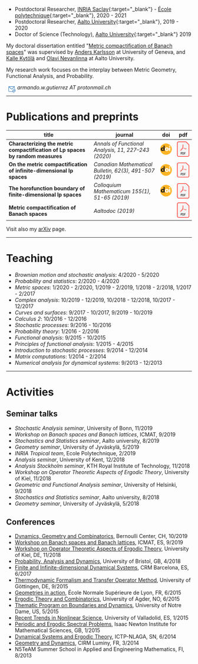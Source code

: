   
- Postdoctoral Researcher, 
[INRIA Saclay](http://www.inria.fr/centre/saclay){:target="_blank"} - [École polytechnique](http://www.polytechnique.edu/){:target="_blank"}, 2020 - 2021
- Postdoctoral Researcher, 
[Aalto University](https://www.aalto.fi/en){:target="_blank"}, 2019 - 2020 
- Doctor of Science (Technology), [Aalto University](https://www.aalto.fi/en){:target="_blank"} 2019

My doctoral dissertation entitled "[Metric compactification of Banach spaces](https://aaltodoc.aalto.fi/handle/123456789/41224)" 
was supervised by [Anders Karlsson](http://www.unige.ch/math/folks/karlsson/) at University of Geneva, 
and [Kalle Kytölä](https://math.aalto.fi/~kkytola/) and [Olavi Nevanlinna](https://math.aalto.fi/en/people/olavi.nevanlinna) 
at Aalto University.

My research work focuses on the interplay between Metric Geometry, Functional Analysis, and Probability. 

<img src="./e-mail.png" align="left" width="30" height="30" padding:2> _armando.w.gutierrez AT protonmail.ch_

* * *

# Publications and preprints 

| title | journal | doi | pdf |
| --- | --- | --- | --- |
| __Characterizing the metric compactification of Lp spaces by random measures__ | _Annals of Functional Analysis, 11, 227–243 (2020)_ | [![DOI]][p3doi] | [![PDF]][p3pdf] |
| __On the metric compactification of infinite-dimensional lp spaces__ | _Canadian Mathematical Bulletin, 62(3), 491-507 (2019)_ | [![DOI]][p2doi] | [![PDF]][p2pdf] |
| __The horofunction boundary of finite-dimensional lp spaces__ | _Colloquium Mathematicum 155(1), 51-65 (2019)_ | [![DOI]][p1doi] | [![PDF]][p1pdf] | 
| __Metric compactification of Banach spaces__ | _Aaltodoc (2019)_ |  | [![PDF]](https://aaltodoc.aalto.fi/bitstream/handle/123456789/41224/isbn9789526088112.pdf) |

[DOI]: ./DOI_logo.svg.png 
[PDF]: ./PDF_file_icon.svg.png

[p1pdf]: ./lphoroboundary_onlinefirst.pdf
[p1doi]: https://doi.org/10.4064/cm7320-3-2018

[p2pdf]: ./lpcompactification_onlinefirst.pdf
[p2doi]: https://www.cambridge.org/core/journals/canadian-mathematical-bulletin/article/on-the-metric-compactification-of-infinitedimensional-ell-p-spaces/BA73E83FEC3E2E7BD7215211C5005EC3/share/1b752366af87d4023e9882f0bbbd700815464f37

[p3pdf]: ./Lpmetricfunctionals.pdf
[p3doi]: https://link.springer.com/content/pdf/10.1007/s43034-019-00024-1.pdf

Visit also my [arXiv](https://arxiv.org/a/0000-0001-5010-7103) page.

* * *

# Teaching

- _Brownian motion and stochastic analysis_: 4/2020 - 5/2020
- _Probability and statistics_: 2/2020 - 4/2020
- _Metric spaces_: 1/2020 - 2/2020, 1/2019 - 2/2019, 1/2018 - 2/2018, 1/2017 - 2/2017
- _Complex analysis_: 10/2019 - 12/2019, 10/2018 - 12/2018, 10/2017 - 12/2017
- _Curves and surfaces_: 9/2017 - 10/2017, 9/2019 - 10/2019
- _Calculus 2_: 10/2016 - 12/2016
- _Stochastic processes_: 9/2016 - 10/2016
- _Probability theory_: 1/2016 - 2/2016
- _Functional analysis_: 9/2015 - 10/2015
- _Principles of functional analysis_: 1/2015 - 4/2015
- _Introduction to stochastic processes_: 9/2014 - 12/2014
- _Matrix computations_: 1/2014 - 2/2014
- _Numerical analysis for dynamical systems_: 9/2013 - 12/2013

* * *

# Activities

## Seminar talks

- _Stochastic Analysis seminar_, University of Bonn, 11/2019
- _Workshop on Banach spaces and Banach lattices_, ICMAT, 9/2019
- _Stochastics and Statistics seminar_, Aalto university, 8/2019
- _Geometry seminar_, University of Jyväskylä, 5/2019
- _INRIA Tropical team_, Ecole Polytechnique, 2/2019
- _Analysis seminar_, University of Kent, 12/2018
- _Analysis Stockholm seminar_, KTH Royal Institute of Technology, 11/2018
- _Workshop on Operator Theoretic Aspects of Ergodic Theory_, University of Kiel, 11/2018
- _Geometric and Functional Analysis seminar_, University of Helsinki, 9/2018
- _Stochastics and Statistics seminar_, Aalto university, 8/2018
- _Geometry seminar_, University of Jyväskylä, 5/2018

## Conferences

- [Dynamics, Geometry and Combinatorics](https://bernoulli.epfl.ch/events/1489), Bernoulli Center, CH, 10/2019
- [Workshop on Banach spaces and Banach lattices](https://www.icmat.es/congresos/2019/BSBL/), ICMAT, ES, 9/2019
- [Workshop on Operator Theoretic Aspects of Ergodic Theory](https://www.math.uni-kiel.de/analysis/en/haase/otet07), University of Kiel, DE, 11/2018
- [Probability, Analysis and Dynamics](https://people.maths.bris.ac.uk/~mb13434/pad18/), University of Bristol, GB, 4/2018
- [Finite and Infinite-dimensional Dynamical Systems](http://www.crm.cat/en/Activities/Curs_2016-2017/Pages/C_FIDDS.aspx), CRM Barcelona, ES, 6/2017
- [Thermodynamic Formalism and Transfer Operator Method](https://www.uni-math.gwdg.de/Spirit2015/), University of Göttingen, DE, 9/2015
- [Geometries in action](http://geometrie.math.cnrs.fr/english.html), École Normale Supérieure de Lyon, FR, 6/2015
- [Ergodic Theory and Combinatorics](http://docplayer.net/36069198-Ergodic-theory-and-combinatorics-conference-university-of-agder-kristiansand.html), University of Agder, NO, 6/2015
- [Thematic Program on Boundaries and Dynamics](https://www3.nd.edu/~cmnd/programs/cmnd2015/conference/), University of Notre Dame, US, 5/2015
- [Recent Trends in Nonlinear Science](http://www.dance-net.org/rtns2015/), University of Valladolid, ES, 1/2015
- [Periodic and Ergodic Spectral Problems](https://www.newton.ac.uk/event/pep), Isaac Newton Institute for Mathematical Sciences, GB, 1/2015
- [Dynamical Systems and Ergodic Theory](http://indico.ictp.it/event/a13242/), ICTP-NLAGA, SN, 6/2014
- [Geometry and Dynamics](https://hasselblatttroubetzkoy.weebly.com/other-event.html), CIRM Luminy, FR, 3/2014
- N5TeAM Summer School in Applied and Engineering Mathematics, FI, 8/2013
